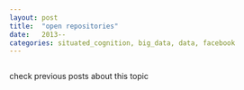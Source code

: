 ```yaml
---
layout: post
title:  "open repositories"
date:   2013--
categories: situated_cognition, big_data, data, facebook
---
```


![]()

check previous posts about this topic

